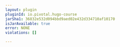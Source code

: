```yaml
---
layout: plugin
pluginId: io.pivotal.hugo-course
jarSha1: 36832e532d094bbd9aed02e432d334710af10170
isJarAvailable: true
error: NONE
violations: []

---
```

